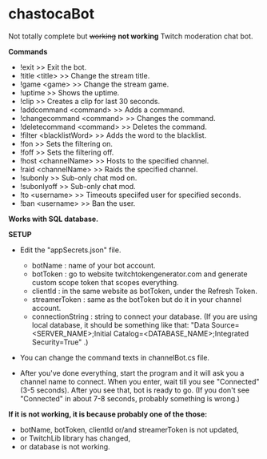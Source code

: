 # chastocaBot
Not totally complete but ~~~~working~~~~ **not working** Twitch moderation chat bot.

<b>Commands</b>

- !exit >> Exit the bot.
- !title \<title> >> Change the stream title.
- !game \<game> >> Change the stream game.
- !uptime >> Shows the uptime.
- !clip >> Creates a clip for last 30 seconds.
- !addcommand \<command> <answer> >> Adds a command.
- !changecommand \<command> <newCommand> <answer> >> Changes the command.
- !deletecommand \<command> >> Deletes the command.
- !filter \<blacklistWord> >> Adds the word to the blacklist.
- !fon >> Sets the filtering on.
- !foff >> Sets the filtering off.
- !host \<channelName> >> Hosts to the specified channel.
- !raid \<channelName> >> Raids the specified channel.
- !subonly >> Sub-only chat mod on.
- !subonlyoff >> Sub-only chat mod.
- !to \<username> <seconds> >> Timeouts speciifed user for specified seconds. 
- !ban \<username> >> Ban the user.


<b> Works with SQL database. </b>
 
 <b> SETUP </b>
 
 - Edit the "appSecrets.json" file.
    - botName : name of your bot account.
    - botToken : go to website twitchtokengenerator.com and generate custom scope token that scopes everything.
    - clientId : in the same website as botToken, under the Refresh Token.
    - streamerToken : same as the botToken but do it in your channel account.
    - connectionString : string to connect your database. (If you are using local database, it should be something like that: "Data Source=<SERVER_NAME>;Initial Catalog=<DATABASE_NAME>;Integrated Security=True" .)
 - You can change the command texts in channelBot.cs file.
 
 - After you've done everything, start the program and it will ask you a channel name to connect. When you enter, wait till you see "Connected" (3-5 seconds). After you see that, bot is ready to go. (If you don't see "Connected" in about 7-8 seconds, probably something is wrong.)
 
<b> If it is not working, it is because probably one of the those: </b>
 - botName, botToken, clientId or/and streamerToken is not updated,
 - or TwitchLib library has changed,
 - or database is not working.
    
